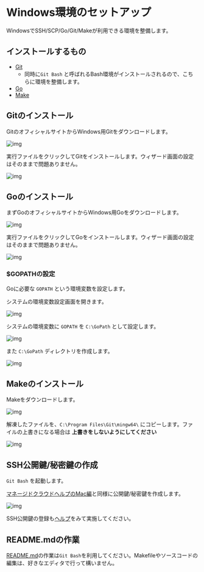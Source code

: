 # Windows環境のセットアップ

WindowsでSSH/SCP/Go/Git/Makeが利用できる環境を整備します。

## インストールするもの

- [Git](https://git-scm.com/download/win)
    - 同時に`Git Bash` と呼ばれるBash環境がインストールされるので、こちらに環境を整備します。
- [Go](https://golang.org/dl/)
- [Make](https://sourceforge.net/projects/ezwinports/files/)

## Gitのインストール

GitのオフィシャルサイトからWindows用Gitをダウンロードします。

![img](git-dl.png)

実行ファイルをクリックしてGitをインストールします。ウィザード画面の設定はそのままで問題ありません。

![img](git-install.png)

## Goのインストール

まずGoのオフィシャルサイトからWindows用Goをダウンロードします。

![img](go-dl.png)

実行ファイルをクリックしてGoをインストールします。ウィザード画面の設定はそのままで問題ありません。

![img](go-install.png)

### $GOPATHの設定

Goに必要な `GOPATH` という環境変数を設定します。

システムの環境変数設定画面を開きます。

![img](gopath1.png)

システムの環境変数に `GOPATH` を `C:\GoPath` として設定します。

![img](gopath2.png)

また `C:\GoPath` ディレクトリを作成します。

![img](gopath3.png)

## Makeのインストール

Makeをダウンロードします。

![img](make-dl.png)

解凍したファイルを、`C:\Program Files\Git\mingw64\` にコピーします。ファイルの上書きになる場合は **上書きをしないようにしてください**

![img](make-install.png)

## SSH公開鍵/秘密鍵の作成

`Git Bash` を起動します。

[マネージドクラウドヘルプのMac編](https://mclolipop.zendesk.com/hc/ja/articles/360001057808-%E5%85%AC%E9%96%8B%E9%8D%B5%E3%81%AE%E4%BD%9C%E6%88%90-%E7%99%BB%E9%8C%B2%E6%96%B9%E6%B3%95)と同様に公開鍵/秘密鍵を作成します。

![img](ssh-keygen.png)

SSH公開鍵の登録も[ヘルプ](https://mclolipop.zendesk.com/hc/ja/articles/360001057808-%E5%85%AC%E9%96%8B%E9%8D%B5%E3%81%AE%E4%BD%9C%E6%88%90-%E7%99%BB%E9%8C%B2%E6%96%B9%E6%B3%95)をみて実施してください。

## README.mdの作業

[README.md](../README.md)の作業は`Git Bash`を利用してください。Makefileやソースコードの編集は、好きなエディタで行って構いません。
